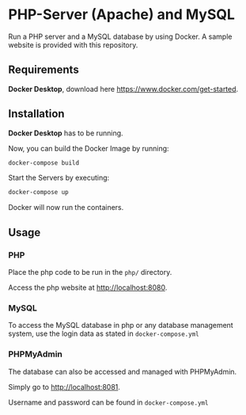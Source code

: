 # PHP-Server (Apache) and MySQL

Run a PHP server and a MySQL database by using Docker. A sample website is provided with this repository.

## Requirements

**Docker Desktop**, download here <https://www.docker.com/get-started>.

## Installation

**Docker Desktop** has to be running.

Now, you can build the Docker Image by running:

```sh
docker-compose build
```

Start the Servers by executing:

```sh
docker-compose up
```

Docker will now run the containers.

## Usage

### PHP

Place the php code to be run in the `php/` directory.

Access the php website at <http://localhost:8080>.

### MySQL

To access the MySQL database in php or any database management system, use the login data as stated in `docker-compose.yml`

### PHPMyAdmin

The database can also be accessed and managed with PHPMyAdmin.

Simply go to <http://localhost:8081>.

Username and password can be found in `docker-compose.yml`
